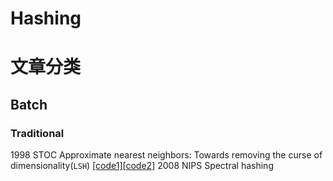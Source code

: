 # Hashing  
# 文章分类  
## Batch  
### Traditional  
1998 STOC Approximate nearest neighbors: Towards removing the curse of dimensionality(`LSH`) [[code1]](https://github.com/RUSH-LAB/LSH_Memory "悬停显示")[[code2]](https://github.com/TreezzZ/LSH_PyTorch "悬停显示")
2008 NIPS Spectral hashing 
